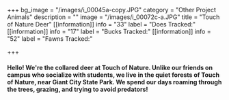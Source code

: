 +++
bg_image = "/images/i_00045a-copy.JPG"
category = "Other Project Animals"
description = ""
image = "/images/i_00072c-a.JPG"
title = "Touch of Nature Deer"
[[information]]
info = "33"
label = "Does Tracked:"
[[information]]
info = "17"
label = "Bucks Tracked:"
[[information]]
info = "52"
label = "Fawns Tracked:"

+++
#### Hello! We're the collared deer at Touch of Nature. Unlike our friends on campus who socialize with students, we live in the quiet forests of Touch of Nature, near Giant City State Park. We spend our days roaming through the trees, grazing, and trying to avoid predators!
